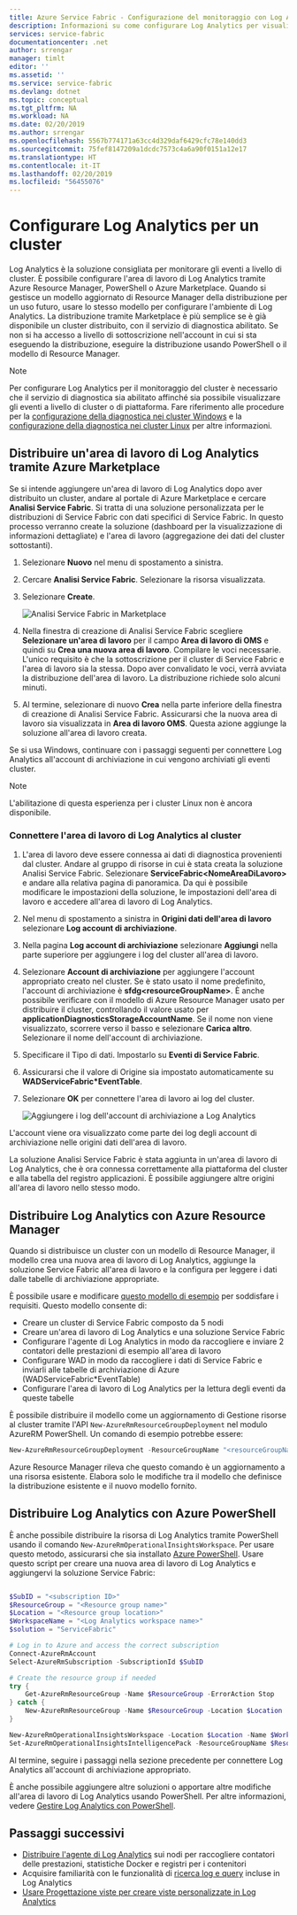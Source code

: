```yaml
---
title: Azure Service Fabric - Configurazione del monitoraggio con Log Analytics | Microsoft Docs
description: Informazioni su come configurare Log Analytics per visualizzare e analizzare gli eventi per il monitoraggio dei cluster di Azure Service Fabric.
services: service-fabric
documentationcenter: .net
author: srrengar
manager: timlt
editor: ''
ms.assetid: ''
ms.service: service-fabric
ms.devlang: dotnet
ms.topic: conceptual
ms.tgt_pltfrm: NA
ms.workload: NA
ms.date: 02/20/2019
ms.author: srrengar
ms.openlocfilehash: 5567b774171a63cc4d329daf6429cfc78e140dd3
ms.sourcegitcommit: 75fef8147209a1dcdc7573c4a6a90f0151a12e17
ms.translationtype: HT
ms.contentlocale: it-IT
ms.lasthandoff: 02/20/2019
ms.locfileid: "56455076"
---
```

# <a name="set-up-log-analytics-for-a-cluster"></a>Configurare Log Analytics per un cluster

Log Analytics è la soluzione consigliata per monitorare gli eventi a livello di cluster. È possibile configurare l'area di lavoro di Log Analytics tramite Azure Resource Manager, PowerShell o Azure Marketplace. Quando si gestisce un modello aggiornato di Resource Manager della distribuzione per un uso futuro, usare lo stesso modello per configurare l'ambiente di Log Analytics. La distribuzione tramite Marketplace è più semplice se è già disponibile un cluster distribuito, con il servizio di diagnostica abilitato. Se non si ha accesso a livello di sottoscrizione nell'account in cui si sta eseguendo la distribuzione, eseguire la distribuzione usando PowerShell o il modello di Resource Manager.

> [!NOTE]
> Per configurare Log Analytics per il monitoraggio del cluster è necessario che il servizio di diagnostica sia abilitato affinché sia possibile visualizzare gli eventi a livello di cluster o di piattaforma. Fare riferimento alle procedure per la [configurazione della diagnostica nei cluster Windows](service-fabric-diagnostics-event-aggregation-wad.md) e la [configurazione della diagnostica nei cluster Linux](service-fabric-diagnostics-event-aggregation-lad.md) per altre informazioni.

## <a name="deploy-a-log-analytics-workspace-by-using-azure-marketplace"></a>Distribuire un'area di lavoro di Log Analytics tramite Azure Marketplace

Se si intende aggiungere un'area di lavoro di Log Analytics dopo aver distribuito un cluster, andare al portale di Azure Marketplace e cercare **Analisi Service Fabric**. Si tratta di una soluzione personalizzata per le distribuzioni di Service Fabric con dati specifici di Service Fabric. In questo processo verranno create la soluzione (dashboard per la visualizzazione di informazioni dettagliate) e l'area di lavoro (aggregazione dei dati del cluster sottostanti).

1. Selezionare **Nuovo** nel menu di spostamento a sinistra. 

2. Cercare **Analisi Service Fabric**. Selezionare la risorsa visualizzata.

3. Selezionare **Create**.

    ![Analisi Service Fabric in Marketplace](media/service-fabric-diagnostics-event-analysis-oms/service-fabric-analytics.png)

4. Nella finestra di creazione di Analisi Service Fabric scegliere **Selezionare un'area di lavoro** per il campo **Area di lavoro di OMS** e quindi su **Crea una nuova area di lavoro**. Compilare le voci necessarie. L'unico requisito è che la sottoscrizione per il cluster di Service Fabric e l'area di lavoro sia la stessa. Dopo aver convalidato le voci, verrà avviata la distribuzione dell'area di lavoro. La distribuzione richiede solo alcuni minuti.

5. Al termine, selezionare di nuovo **Crea** nella parte inferiore della finestra di creazione di Analisi Service Fabric. Assicurarsi che la nuova area di lavoro sia visualizzata in **Area di lavoro OMS**. Questa azione aggiunge la soluzione all'area di lavoro creata.

Se si usa Windows, continuare con i passaggi seguenti per connettere Log Analytics all'account di archiviazione in cui vengono archiviati gli eventi cluster. 

>[!NOTE]
>L'abilitazione di questa esperienza per i cluster Linux non è ancora disponibile. 

### <a name="connect-the-log-analytics-workspace-to-your-cluster"></a>Connettere l'area di lavoro di Log Analytics al cluster 

1. L'area di lavoro deve essere connessa ai dati di diagnostica provenienti dal cluster. Andare al gruppo di risorse in cui è stata creata la soluzione Analisi Service Fabric. Selezionare **ServiceFabric\<NomeAreaDiLavoro\>** e andare alla relativa pagina di panoramica. Da qui è possibile modificare le impostazioni della soluzione, le impostazioni dell'area di lavoro e accedere all'area di lavoro di Log Analytics.

2. Nel menu di spostamento a sinistra in **Origini dati dell'area di lavoro** selezionare **Log account di archiviazione**.

3. Nella pagina **Log account di archiviazione** selezionare **Aggiungi** nella parte superiore per aggiungere i log del cluster all'area di lavoro.

4. Selezionare **Account di archiviazione** per aggiungere l'account appropriato creato nel cluster. Se è stato usato il nome predefinito, l'account di archiviazione è **sfdg\<resourceGroupName\>**. È anche possibile verificare con il modello di Azure Resource Manager usato per distribuire il cluster, controllando il valore usato per **applicationDiagnosticsStorageAccountName**. Se il nome non viene visualizzato, scorrere verso il basso e selezionare **Carica altro**. Selezionare il nome dell'account di archiviazione.

5. Specificare il Tipo di dati. Impostarlo su **Eventi di Service Fabric**.

6. Assicurarsi che il valore di Origine sia impostato automaticamente su **WADServiceFabric\*EventTable**.

7. Selezionare **OK** per connettere l'area di lavoro ai log del cluster.

    ![Aggiungere i log dell'account di archiviazione a Log Analytics](media/service-fabric-diagnostics-event-analysis-oms/add-storage-account.png)

L'account viene ora visualizzato come parte dei log degli account di archiviazione nelle origini dati dell'area di lavoro.

La soluzione Analisi Service Fabric è stata aggiunta in un'area di lavoro di Log Analytics, che è ora connessa correttamente alla piattaforma del cluster e alla tabella del registro applicazioni. È possibile aggiungere altre origini all'area di lavoro nello stesso modo.


## <a name="deploy-log-analytics-with-azure-resource-manager"></a>Distribuire Log Analytics con Azure Resource Manager

Quando si distribuisce un cluster con un modello di Resource Manager, il modello crea una nuova area di lavoro di Log Analytics, aggiunge la soluzione Service Fabric all'area di lavoro e la configura per leggere i dati dalle tabelle di archiviazione appropriate.

È possibile usare e modificare [questo modello di esempio](https://github.com/Azure-Samples/service-fabric-cluster-templates/tree/master/5-VM-Windows-OMS-UnSecure) per soddisfare i requisiti. Questo modello consente di:

* Creare un cluster di Service Fabric composto da 5 nodi
* Creare un'area di lavoro di Log Analytics e una soluzione Service Fabric
* Configurare l'agente di Log Analytics in modo da raccogliere e inviare 2 contatori delle prestazioni di esempio all'area di lavoro
* Configurare WAD in modo da raccogliere i dati di Service Fabric e inviarli alle tabelle di archiviazione di Azure (WADServiceFabric*EventTable)
* Configurare l'area di lavoro di Log Analytics per la lettura degli eventi da queste tabelle


È possibile distribuire il modello come un aggiornamento di Gestione risorse al cluster tramite l'API `New-AzureRmResourceGroupDeployment` nel modulo AzureRM PowerShell. Un comando di esempio potrebbe essere:

```powershell
New-AzureRmResourceGroupDeployment -ResourceGroupName "<resourceGroupName>" -TemplateFile "<templatefile>.json" 
``` 

Azure Resource Manager rileva che questo comando è un aggiornamento a una risorsa esistente. Elabora solo le modifiche tra il modello che definisce la distribuzione esistente e il nuovo modello fornito.

## <a name="deploy-log-analytics-with-azure-powershell"></a>Distribuire Log Analytics con Azure PowerShell

È anche possibile distribuire la risorsa di Log Analytics tramite PowerShell usando il comando `New-AzureRmOperationalInsightsWorkspace`. Per usare questo metodo, assicurarsi che sia installato [Azure PowerShell](https://docs.microsoft.com/powershell/azure/azurerm/install-azurerm-ps?view=azurermps-5.1.1). Usare questo script per creare una nuova area di lavoro di Log Analytics e aggiungervi la soluzione Service Fabric: 

```PowerShell

$SubID = "<subscription ID>"
$ResourceGroup = "<Resource group name>"
$Location = "<Resource group location>"
$WorkspaceName = "<Log Analytics workspace name>"
$solution = "ServiceFabric"

# Log in to Azure and access the correct subscription
Connect-AzureRmAccount
Select-AzureRmSubscription -SubscriptionId $SubID 

# Create the resource group if needed
try {
    Get-AzureRmResourceGroup -Name $ResourceGroup -ErrorAction Stop
} catch {
    New-AzureRmResourceGroup -Name $ResourceGroup -Location $Location
}

New-AzureRmOperationalInsightsWorkspace -Location $Location -Name $WorkspaceName -Sku Standard -ResourceGroupName $ResourceGroup
Set-AzureRmOperationalInsightsIntelligencePack -ResourceGroupName $ResourceGroup -WorkspaceName $WorkspaceName -IntelligencePackName $solution -Enabled $true

```

Al termine, seguire i passaggi nella sezione precedente per connettere Log Analytics all'account di archiviazione appropriato.

È anche possibile aggiungere altre soluzioni o apportare altre modifiche all'area di lavoro di Log Analytics usando PowerShell. Per altre informazioni, vedere [Gestire Log Analytics con PowerShell](../azure-monitor/platform/powershell-workspace-configuration.md).

## <a name="next-steps"></a>Passaggi successivi
* [Distribuire l'agente di Log Analytics](service-fabric-diagnostics-oms-agent.md) sui nodi per raccogliere contatori delle prestazioni, statistiche Docker e registri per i contenitori
* Acquisire familiarità con le funzionalità di [ricerca log e query](../log-analytics/log-analytics-log-searches.md) incluse in Log Analytics
* [Usare Progettazione viste per creare viste personalizzate in Log Analytics](../azure-monitor/platform/view-designer.md)
